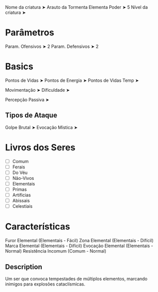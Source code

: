 Nome da criatura ➤ Arauto da Tormenta Elementa
Poder ➤ 5
Nível da criatura ➤ 

# Parâmetros 
Param. Ofensivos ➤ 2
Param. Defensivos ➤ 2

# Basics
Pontos de Vidas ➤ 
Pontos de Energia ➤ 
Pontos de Vidas Temp ➤ 

Movimentação ➤ 
Dificuldade ➤ 

Percepção Passiva ➤ 

## Tipos de Ataque
Golpe Brutal ➤ 
Evocação Mística ➤ 

# Livros dos Seres
- [ ] Comum
- [ ] Ferais
- [ ] Do Véu
- [ ] Não-Vivos
- [ ] Elementais
- [ ] Primas
- [ ] Artificias
- [ ] Abissais
- [ ] Celestiais

# Características
Furor Elemental (Elementais - Fácil)
Zona Elemental (Elementais - Difícil)
Marca Elemental (Elementais - Difícil)
Evocação Elemental (Elementais - Normal)
Resistência Incomum (Comum - Normal)

## Description
Um ser que convoca tempestades de múltiplos elementos, marcando inimigos para explosões cataclísmicas.